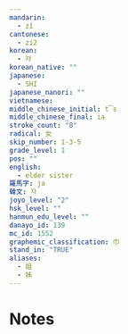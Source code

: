 ```yaml
---
mandarin:
  - zǐ
cantonese:
  - zi2
korean:
  - 자
korean_native: ""
japanese:
  - SHI
japanese_nanori: ""
vietnamese:
middle_chinese_initial: t͡s
middle_chinese_final: ia
stroke_count: "8"
radical: 女
skip_number: 1-3-5
grade_level: 1
pos: ""
english:
  - elder sister
羅馬字: ja
韓文: 자
joyo_level: "2"
hsk_level: ""
hanmun_edu_level: ""
danayo_id: 139
mc_id: 1552
graphemic_classification: 巾
stand_in: "TRUE"
aliases:
  - 姐
  - 姊
---
```


# Notes
